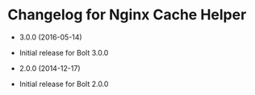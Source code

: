 # Changelog for Nginx Cache Helper

* 3.0.0 (2016-05-14)
 * Initial release for Bolt 3.0.0

* 2.0.0 (2014-12-17)
 * Initial release for Bolt 2.0.0
